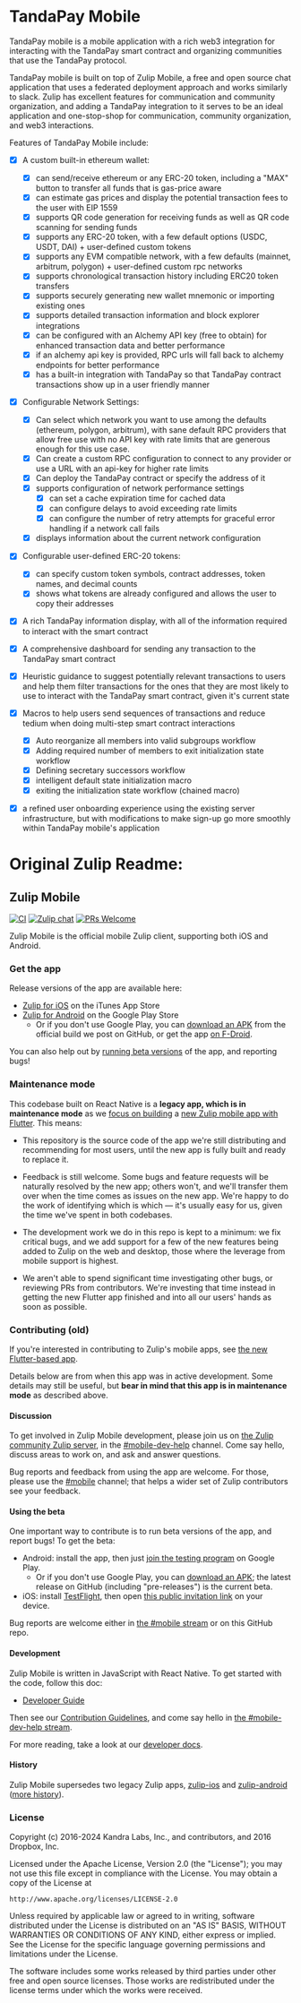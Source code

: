 # TandaPay Mobile
TandaPay mobile is a mobile application with a rich web3 integration for interacting with the TandaPay smart contract and organizing communities that use the TandaPay protocol.

TandaPay mobile is built on top of Zulip Mobile, a free and open source chat application that uses a federated deployment approach and works similarly to slack. Zulip has excellent features for communication and community organization, and adding a TandaPay integration to it serves to be an ideal application and one-stop-shop for communication, community organization, and web3 interactions.

Features of TandaPay Mobile include:
- [x] A custom built-in ethereum wallet:
  - [x] can send/receive ethereum or any ERC-20 token, including a "MAX" button to transfer all funds that is gas-price aware
  - [x] can estimate gas prices and display the potential transaction fees to the user with EIP 1559
  - [x] supports QR code generation for receiving funds as well as QR code scanning for sending funds
  - [x] supports any ERC-20 token, with a few default options (USDC, USDT, DAI) + user-defined custom tokens
  - [x] supports any EVM compatible network, with a few defaults (mainnet, arbitrum, polygon) + user-defined custom rpc networks
  - [x] supports chronological transaction history including ERC20 token transfers
  - [x] supports securely generating new wallet mnemonic or importing existing ones
  - [x] supports detailed transaction information and block explorer integrations
  - [x] can be configured with an Alchemy API key (free to obtain) for enhanced transaction data and better performance 
  - [x] if an alchemy api key is provided, RPC urls will fall back to alchemy endpoints for better performance
  - [x] has a built-in integration with TandaPay so that TandaPay contract transactions show up in a user friendly manner
- [x] Configurable Network Settings:
  - [x] Can select which network you want to use among the defaults (ethereum, polygon, arbitrum), with sane default RPC providers that allow free use with no API key with rate limits that are generous enough for this use case.
  - [x] Can create a custom RPC configuration to connect to any provider or use a URL with an api-key for higher rate limits
  - [x] Can deploy the TandaPay contract or specify the address of it
  - [x] supports configuration of network performance settings
    - [x] can set a cache expiration time for cached data
    - [x] can configure delays to avoid exceeding rate limits
    - [x] can configure the number of retry attempts for graceful error handling if a network call fails
  - [x] displays information about the current network configuration
- [x] Configurable user-defined ERC-20 tokens:
  - [x] can specify custom token symbols, contract addresses, token names, and decimal counts
  - [x] shows what tokens are already configured and allows the user to copy their addresses
- [x] A rich TandaPay information display, with all of the information required to interact with the smart contract
- [x] A comprehensive dashboard for sending any transaction to the TandaPay smart contract
- [x] Heuristic guidance to suggest potentially relevant transactions to users and help them filter transactions for the ones that they are most likely to use to interact with the TandaPay smart contract, given it's current state
- [x] Macros to help users send sequences of transactions and reduce tedium when doing multi-step smart contract interactions
  - [x] Auto reorganize all members into valid subgroups workflow
  - [x] Adding required number of members to exit initialization state workflow
  - [x] Defining secretary successors workflow
  - [x] intelligent default state initialization macro
  - [x] exiting the initialization state workflow (chained macro)
- [x] a refined user onboarding experience using the existing server infrastructure, but with modifications to make sign-up go more smoothly within TandaPay mobile's application


# Original Zulip Readme:

## Zulip Mobile

[![CI](https://github.com/zulip/zulip-mobile/actions/workflows/ci.yml/badge.svg)](https://github.com/zulip/zulip-mobile/actions/workflows/ci.yml?query=branch%3Amain)
[![Zulip chat](https://img.shields.io/badge/zulip-join_chat-brightgreen.svg)](https://chat.zulip.org/#narrow/stream/mobile)
[![PRs Welcome](https://img.shields.io/badge/PRs-welcome-brightgreen.svg)](https://github.com/zulip/zulip-mobile/blob/main/CONTRIBUTING.md)

Zulip Mobile is the official mobile Zulip client, supporting both iOS
and Android.


### Get the app

Release versions of the app are available here:
* [Zulip for iOS](https://itunes.apple.com/app/zulip/id1203036395)
  on the iTunes App Store
* [Zulip for Android](https://play.google.com/store/apps/details?id=com.zulipmobile)
  on the Google Play Store
  * Or if you don't use Google Play, you can [download an
    APK](https://github.com/zulip/zulip-mobile/releases/latest)
    from the official build we post on GitHub, or get the app
    [on F-Droid](https://f-droid.org/packages/com.zulipmobile/).

You can also help out by [running beta versions](#using-the-beta) of
the app, and reporting bugs!


### Maintenance mode

This codebase built on React Native is a **legacy app, which is in
maintenance mode** as we [focus on building][zulip-flutter-beta]
a [new Zulip mobile app with Flutter][zulip-flutter].
This means:

 * This repository is the source code of the app we're still
   distributing and recommending for most users, until the new app is
   fully built and ready to replace it.

 * Feedback is still welcome.  Some bugs and feature requests will be
   naturally resolved by the new app; others won't, and we'll transfer
   them over when the time comes as issues on the new app.  We're
   happy to do the work of identifying which is which — it's usually
   easy for us, given the time we've spent in both codebases.

 * The development work we do in this repo is kept to a minimum: we
   fix critical bugs, and we add support for a few of the new features
   being added to Zulip on the web and desktop, those where the
   leverage from mobile support is highest.

 * We aren't able to spend significant time investigating other bugs,
   or reviewing PRs from contributors.  We're investing that time
   instead in getting the new Flutter app finished and into all our
   users' hands as soon as possible.

[zulip-flutter-beta]: https://chat.zulip.org/#narrow/stream/2-general/topic/Flutter/near/1582367
[zulip-flutter]: https://github.com/zulip/zulip-flutter


### Contributing (old)

If you're interested in contributing to Zulip's mobile apps,
see [the new Flutter-based app][zulip-flutter].

Details below are from when this app was in active development.
Some details may still be useful, but **bear in mind that this
app is in maintenance mode** as described above.


#### Discussion

To get involved in Zulip Mobile development, please join us on
[the Zulip community Zulip server][czo-doc], in the
[#mobile-dev-help][czo-mobile-dev-help] channel.  Come say hello, discuss areas to
work on, and ask and answer questions.

Bug reports and feedback from using the app are welcome.
For those, please use the [#mobile][czo-mobile] channel;
that helps a wider set of Zulip contributors see your feedback.

[czo-mobile-dev-help]: https://chat.zulip.org/#narrow/stream/516-mobile-dev-help
[czo-mobile]: https://chat.zulip.org/#narrow/stream/48-mobile
[czo-doc]: https://zulip.readthedocs.io/en/latest/contributing/chat-zulip-org.html


#### Using the beta

One important way to contribute is to run beta versions of the app, and report
bugs!  To get the beta:

* Android: install the app, then just
  [join the testing program](https://play.google.com/apps/testing/com.zulipmobile/)
  on Google Play.
  * Or if you don't use Google Play, you can [download an
    APK](https://github.com/zulip/zulip-mobile/releases/); the latest
    release on GitHub (including "pre-releases") is the current beta.
* iOS: install [TestFlight](https://developer.apple.com/testflight/testers/),
  then open [this public invitation link](https://testflight.apple.com/join/ZuzqwXGf)
  on your device.

Bug reports are welcome either in [the #mobile stream](#discussion) or
on this GitHub repo.


#### Development

Zulip Mobile is written in JavaScript with React Native.  To get
started with the code, follow this doc:

* [Developer Guide](docs/developer-guide.md)

Then see our [Contribution Guidelines](CONTRIBUTING.md), and come say
hello in [the #mobile-dev-help stream](#discussion).

For more reading, take a look at our [developer docs](docs/).


#### History

Zulip Mobile supersedes two legacy Zulip apps,
[zulip-ios](https://github.com/zulip/zulip-ios-legacy) and
[zulip-android](https://github.com/zulip/zulip-android)
([more history](https://github.com/zulip/zulip-android/blob/master/android-strategy.md)).


### License

Copyright (c) 2016-2024 Kandra Labs, Inc., and contributors, and 2016 Dropbox, Inc.

Licensed under the Apache License, Version 2.0 (the "License");
you may not use this file except in compliance with the License.
You may obtain a copy of the License at

    http://www.apache.org/licenses/LICENSE-2.0

Unless required by applicable law or agreed to in writing, software
distributed under the License is distributed on an "AS IS" BASIS,
WITHOUT WARRANTIES OR CONDITIONS OF ANY KIND, either express or implied.
See the License for the specific language governing permissions and
limitations under the License.

The software includes some works released by third parties under other
free and open source licenses. Those works are redistributed under the
license terms under which the works were received.
